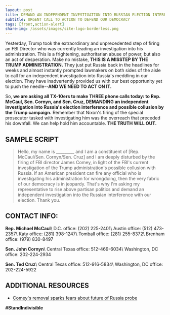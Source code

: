 ```yaml
---
layout: post
title: DEMAND AN INDEPENDENT INVESTIGATION INTO RUSSIAN ELECTION INTERFERENCE!
subtitle: URGENT CALL TO ACTION TO DEFEND OUR DEMOCRACY
tags: [front,action-alert]
share-img: /assets/images/site-logo-borderless.png
---
```


Yesterday, Trump took the extraordinary and unprecedented step of firing an FBI Director who was currently leading an investigation into his administration. This is a frightening, authoritarian abuse of power, but also an act of desperation. Make no mistake, **THIS IS A MISSTEP BY THE TRUMP ADMINISTRATION.** They just put Russia back in the headlines for weeks and almost instantly prompted lawmakers on both sides of the aisle to call for an independent investigation into Russia's meddling in our election. They have inadvertently provided us with our best opportunity yet to push the needle--**AND WE NEED TO ACT ON IT.**

So, **we are asking all TX-10ers to make THREE phone calls today: to Rep. McCaul, Sen. Cornyn, and Sen. Cruz, DEMANDING an independent investigation into Russia's election interference and possible collusion by the Trump campaign.** Remember that Nixon's firing of the special prosecutor tasked with investigating him was the overreach that preceded his downfall. We can help hold him accountable. **THE TRUTH WILL OUT.**

## SAMPLE SCRIPT

>Hello, my name is &#95;&#95;&#95;&#95;&#95;&#95;&#95;&#95;&#95; and I am a constituent of [Rep. McCaul/Sen. Cornyn/Sen. Cruz] and I am deeply disturbed by the firing of FBI director James Comey, in light of the FBI's current investigation of the Trump administration's possible collusion with Russia. If an American president can fire any official who is investigating his administration for wrongdoing, then the very fabric of our democracy is in jeopardy. That's why I'm asking my representative to rise above partisan politics and demand an independent investigation into the Russian interference with our election. Thank you.

## CONTACT INFO:

**Rep. Michael McCaul**\\
D.C. office: (202) 225-2401\\
Austin office: (512) 473-2357\\
Katy office: (281) 398-1247\\
Tomball office: (281) 255-8372\\
Brenham office: (979) 830-8497

**Sen. John Cornyn**\\
Central Texas office: 512-469-6034\\
Washington, DC office: 202-224-2934

**Sen. Ted Cruz**\\
Central Texas office: 512-916-5834\\
Washington, DC office: 202-224-5922

## ADDITIONAL RESOURCES

* [Comey's removal sparks fears about future of Russia probe](https://www.washingtonpost.com/world/national-security/comeys-removal-sparks-fears-about-future-of-russia-probe/2017/05/09/013d9ade-3507-11e7-b412-62beef8121f7_story.html)

**#StandIndivisible**
